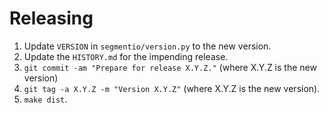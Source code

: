 Releasing
=========

1. Update `VERSION` in `segmentio/version.py` to the new version.
2. Update the `HISTORY.md` for the impending release.
3. `git commit -am "Prepare for release X.Y.Z."` (where X.Y.Z is the new version)
4. `git tag -a X.Y.Z -m "Version X.Y.Z"` (where X.Y.Z is the new version).
5. `make dist`.
